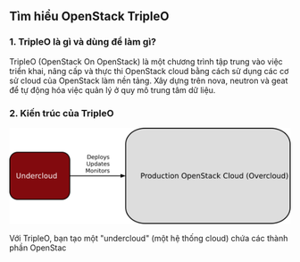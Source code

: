 ## Tìm hiểu OpenStack TripleO

### 1. TripleO là gì và dùng để làm gì?

TripleO (OpenStack On OpenStack) là một chương trình tập trung vào việc triển khai, nâng cấp và thực thi OpenStack cloud bằng cách sử dụng các cơ sử cloud của OpenStack làm nền tảng. Xây dựng trên nova, neutron và geat để tự động hóa việc quản lý ở quy mô trung tâm dữ liệu.

### 2. Kiến trúc của TripleO

![tripleo](/OpenStack/images/tripleo-00.png)

Với TripleO, bạn tạo một "undercloud" (một hệ thống cloud) chứa các thành phần OpenStac